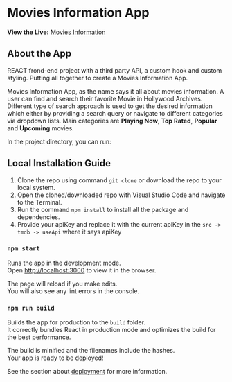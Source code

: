 # Movies Information App

**View the Live:** [Movies Information](https://movies-inf.netlify.app/)

## About the App

REACT frond-end project with a third party API, a custom hook and custom styling. Putting all together to create a Movies Information App.

Movies Information App, as the name says it all about movies information. A user can find and search their favorite Movie in Hollywood Archives. Different type of search approach is used to get the desired information which either by providing a search query or navigate to different categories via dropdown lists. Main categories are **Playing Now**, **Top Rated**, **Popular** and **Upcoming** movies.

In the project directory, you can run:

## Local Installation Guide

1. Clone the repo using command `git clone` or download the repo to your local system.
2. Open the cloned/downloaded repo with Visual Studio Code and navigate to the Terminal.
3. Run the command `npm install` to install all the package and dependencies.
4. Provide your apiKey and replace it with the current apiKey in the `src -> tmdb -> useApi` where it says apiKey

### `npm start`

Runs the app in the development mode.<br />
Open [http://localhost:3000](http://localhost:3000) to view it in the browser.

The page will reload if you make edits.<br />
You will also see any lint errors in the console.

### `npm run build`

Builds the app for production to the `build` folder.<br />
It correctly bundles React in production mode and optimizes the build for the best performance.

The build is minified and the filenames include the hashes.<br />
Your app is ready to be deployed!

See the section about [deployment](https://facebook.github.io/create-react-app/docs/deployment) for more information.
